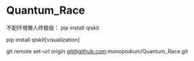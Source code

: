 # Quantum_Race
不配环境懒人终极版：
pip install qiskit

pip install qiskit[visualization]

git remote set-url origin git@github.com:monopodium/Quantum_Race.git